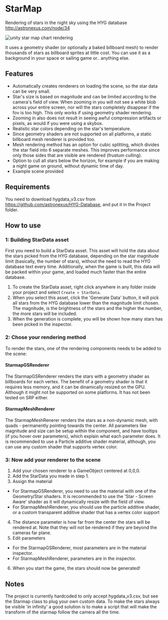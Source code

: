 # StarMap
Rendering of stars in the night sky using the HYG database http://astronexus.com/node/34

![unity star map chart rendering](http://i.imgur.com/rEFGI4Sl.png)

It uses a geometry shader (or optionally a baked billboard mesh) to render thousands of stars as billboard sprites at little cost. You can use it as a background in your space or sailing game or.. anything else.

## Features
* Automatically creates renderers on loading the scene, so the star data can be very small.
* Star's size is based on magnitude and can be limited according to the camera's field of view. When zooming in you will not see a white blob across your entire screen, nor will the stars completely disappear if the fov is too high. This only works if using geometry shader rendering.
* Zooming in also does not result in seeing awful compression artifacts or pixels, as would if you were using a skybox.
* Realistic star colors depending on the star's temperature.
* Since geometry shaders are not supported on all platforms, a static billboard mesh renderer is provided too.
* Mesh rendering method has an option for cubic splitting, which divides the star field into 6 separate meshes. This improves performance since only those sides that are visible are rendered (frustum culling).
* Option to cull all stars below the horizon, for example if you are making a night game on ground, without dynamic time of day.
* Example scene provided

## Requirements
You need to download hygdata_v3.csv from https://github.com/astronexus/HYG-Database, and put it in the Project folder.

## How to use
### 1: Building StarData asset
First you need to build a StarData asset. This asset will hold the data about the stars picked from the HYG database, depending on the star magnitude limit (basically, the number of stars), without the need to read the HYG database text every time. Additionally, when the game is built, this data will be packed within your game, and loaded much faster than the entire database.
1. To create the StarData asset, right click anywhere in any folder inside your project and select `Create > StarData`.
2. When you select this asset, click the 'Generate Data' button, it will pick all stars from the HYG database lower than the magnitude limit chosen. The magnitude, is the brightness of the stars and the higher the number, the more stars will be included.
3. When the generation is complete, you will be shown how many stars has been picked in the inspector.

### 2: Chose your rendering method
To render the stars, one of the rendering components needs to be added to the scene:
#### StarmapGSRenderer
The StarmapGSRenderer renders the stars with a geometry shader as billboards for each vertex. The benefit of a geometry shader is that it requires less memory, and it can be dinamically resized on the GPU. Although it might not be supported on some platforms. It has not been tested on SRP either.
#### StarmapMeshRenderer 
The StarmapMeshRenerer renders the stars as a non-dynamic mesh, with quads - permanently pointing towards the center. All parameters like magnitude and size can be setup within the component, and have tooltips (if you hover over parameters), which explain what each parameter does. It is recommended to use a Particle additive shader material, although, you can use any custom shader that supports vertex color.

### 3: Now add your renderer to the scene
1. Add your chosen renderer to a GameObject centered at 0,0,0.
2. Add the StarData you made in step 1.
3. Assign the material
  * For StarmapGSRenderer, you need to use the material with one of the Geometry/Star shaders. It is recommended to use the 'Star - Screen Aware' shader as it will dynamically resize with the field of view.
  * For StarmapMeshRenderer, you should use the particle additive shader, or a custom transparent additive shader that has a vertex color support
4. The distance parameter is how far from the center the stars will be rendered at. Note that they will not be rendered if they are beyond the cameras far plane.
5. Edit parameters
  * For the StarmapGSRenderer, most parameters are in the material inspector.
  * For StarmapMeshRenderer, parameters are in the inspector.
6. When you start the game, the stars should now be generated!

## Notes
The project is currently hardcoded to only accept hygdata_v3.csv, but see the Starmap class to plug your own custom data.
To make the stars always be visible 'in infinity' a good solution is to make a script that will make the transform of the starmap follow the camera all the time.
